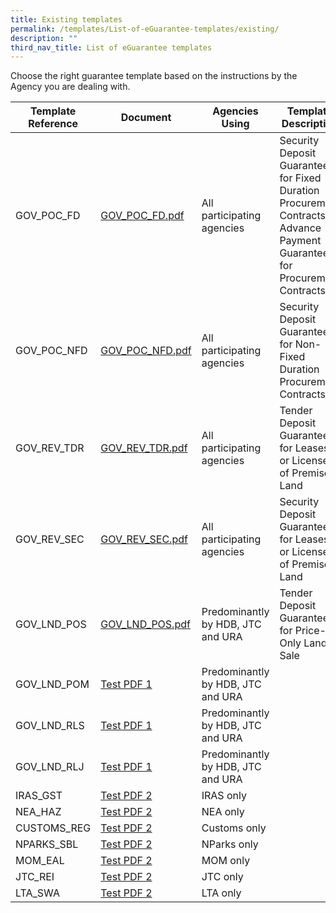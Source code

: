 ```yaml
---
title: Existing templates
permalink: /templates/List-of-eGuarantee-templates/existing/
description: ""
third_nav_title: List of eGuarantee templates
---
```

Choose the right guarantee template based on the instructions by the Agency you are dealing with.

| Template Reference | Document |Agencies Using | Template Description| 
| -------- | -------- | -------- |-------- |
| GOV_POC_FD | [GOV_POC_FD.pdf](/files/GOV_POC_FD.pdf) | All participating agencies | Security Deposit Guarantee for Fixed Duration Procurement Contracts/ Advance Payment Guarantee for Procurement Contracts|
| GOV_POC_NFD |[GOV_POC_NFD.pdf](/files/GOV_POC_NFD.pdf) | All participating agencies | Security Deposit Guarantee for Non-Fixed Duration Procurement Contracts |
| GOV_REV_TDR | [GOV_REV_TDR.pdf](/files/GOV_REV_TDR.pdf)| All participating agencies | Tender Deposit Guarantee for Leases or Licenses of Premises/ Land |
| GOV_REV_SEC |[GOV_REV_SEC.pdf](/files/GOV_REV_SEC.pdf)  | All participating agencies | Security Deposit Guarantee for Leases or Licenses of Premises/ Land |
| GOV_LND_POS | [GOV_LND_POS.pdf](/files/GOV_LND_POS.pdf) | Predominantly by HDB, JTC and URA | Tender Deposit Guarantee for Price-Only Land Sale |
| GOV_LND_POM | [Test PDF 1](/files/Isomer%20Test%20document%202.pdf) | Predominantly by HDB, JTC and URA |
| GOV_LND_RLS | [Test PDF 1](/files/Isomer%20Test%20document%202.pdf) | Predominantly by HDB, JTC and URA |
| GOV_LND_RLJ | [Test PDF 1](/files/Isomer%20Test%20document%202.pdf) | Predominantly by HDB, JTC and URA |
|IRAS_GST | [Test PDF 2](/files/Isomer%20Test%20document.pdf) | IRAS only |
|NEA_HAZ | [Test PDF 2](/files/Isomer%20Test%20document.pdf) | NEA only |
|CUSTOMS_REG| [Test PDF 2](/files/Isomer%20Test%20document.pdf) | Customs only |
|NPARKS_SBL| [Test PDF 2](/files/Isomer%20Test%20document.pdf) | NParks only |
|MOM_EAL| [Test PDF 2](/files/Isomer%20Test%20document.pdf) | MOM only |
|JTC_REI| [Test PDF 2](/files/Isomer%20Test%20document.pdf) | JTC only |
|LTA_SWA | [Test PDF 2](/files/Isomer%20Test%20document.pdf) | LTA only |